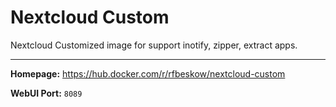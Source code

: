 
# Nextcloud Custom

Nextcloud Customized image for support inotify, zipper, extract apps.

---

**Homepage:** https://hub.docker.com/r/rfbeskow/nextcloud-custom

**WebUI Port:** `8089`